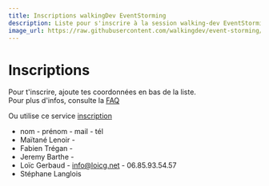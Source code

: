 ```yaml
---
title: Inscriptions walkingDev EventStorming
description: Liste pour s'inscrire à la session walking-dev EventStorming
image_url: https://raw.githubusercontent.com/walkingdev/event-storming/master/media/inscription.jpg
---
```



# Inscriptions

Pour t'inscrire, ajoute tes coordonnées en bas de la liste.  
Pour plus d'infos, consulte la [FAQ](http://walkingdev.fr/#walkingdev/event-storming/blob/master/v34/faq.md)  

Ou utilise ce service [inscription](https://www.eventbrite.fr/e/billets-event-storming-la-tete-dans-la-tempete-32820147946)

* nom - prénom - mail - tél
* Maïtané Lenoir -
* Fabien Trégan -
* Jeremy Barthe -
* Loïc Gerbaud - info@loicg.net - 06.85.93.54.57
* Stéphane Langlois

